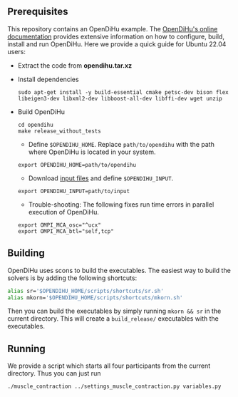 ## Prerequisites

This repository contains an OpenDiHu example. The [OpenDiHu's online documentation](https://opendihu.readthedocs.io/en/latest/) provides extensive information on how to configure, build, install and run OpenDiHu. Here we provide a quick guide for Ubuntu 22.04 users:

- Extract the code from **opendihu.tar.xz**
- Install dependencies 
    ```
    sudo apt-get install -y build-essential cmake petsc-dev bison flex libeigen3-dev libxml2-dev libboost-all-dev libffi-dev wget unzip
    ```

- Build OpenDiHu
    ```
    cd opendihu
    make release_without_tests

    ```
    - Define `$OPENDIHU_HOME`. Replace `path/to/opendihu` with the path where OpenDiHu is located in your system.
    ```
    export OPENDIHU_HOME=path/to/opendihu         
    ```
    - Download [input files](https://zenodo.org/records/4705982) and define `$OPENDIHU_INPUT`. 
     ```
    export OPENDIHU_INPUT=path/to/input         
    ```
    - Trouble-shooting: The following fixes run time errors in parallel execution of OpenDiHu.
    ```
    export OMPI_MCA_osc="^ucx"
    export OMPI_MCA_btl="self,tcp"
    ```

## Building

OpenDiHu uses scons to build the executables. The easiest way to build the solvers is by adding the following shortcuts:

```bash
alias sr='$OPENDIHU_HOME/scripts/shortcuts/sr.sh'
alias mkorn='$OPENDIHU_HOME/scripts/shortcuts/mkorn.sh'
```

Then you can build the executables by simply running `mkorn && sr` in the current directory. This will create a `build_release/` executables with the executables. 

## Running

We provide a script which starts all four participants from the current directory. Thus you can just run

```
./muscle_contraction ../settings_muscle_contraction.py variables.py
```
